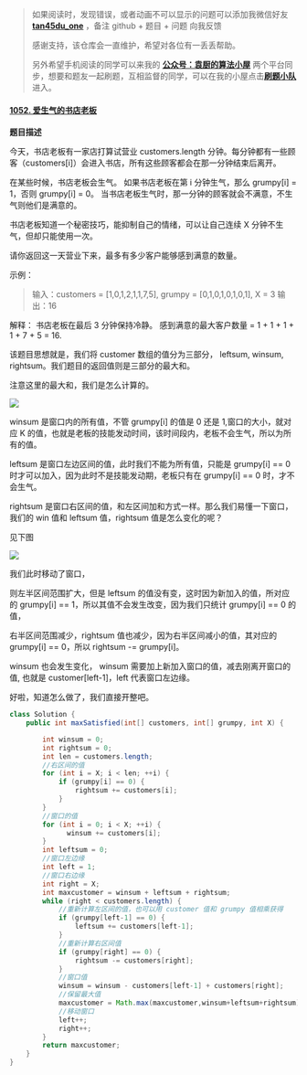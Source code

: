 

> 如果阅读时，发现错误，或者动画不可以显示的问题可以添加我微信好友  **[tan45du_one](https://raw.githubusercontent.com/tan45du/tan45du.github.io/master/个人微信.15egrcgqd94w.jpg)** ，备注  github  + 题目 + 问题  向我反馈
>
> 感谢支持，该仓库会一直维护，希望对各位有一丢丢帮助。
>
> 另外希望手机阅读的同学可以来我的 <u>[**公众号：袁厨的算法小屋**](https://raw.githubusercontent.com/tan45du/test/master/微信图片_20210320152235.2pthdebvh1c0.png)</u> 两个平台同步，想要和题友一起刷题，互相监督的同学，可以在我的小屋点击<u>[**刷题小队**](https://raw.githubusercontent.com/tan45du/test/master/微信图片_20210320152235.2pthdebvh1c0.png)</u>进入。 

#### [1052. 爱生气的书店老板](https://leetcode-cn.com/problems/grumpy-bookstore-owner/)

**题目描述**

今天，书店老板有一家店打算试营业 customers.length 分钟。每分钟都有一些顾客（customers[i]）会进入书店，所有这些顾客都会在那一分钟结束后离开。

在某些时候，书店老板会生气。 如果书店老板在第 i 分钟生气，那么 grumpy[i] = 1，否则 grumpy[i] = 0。 当书店老板生气时，那一分钟的顾客就会不满意，不生气则他们是满意的。

书店老板知道一个秘密技巧，能抑制自己的情绪，可以让自己连续 X 分钟不生气，但却只能使用一次。

请你返回这一天营业下来，最多有多少客户能够感到满意的数量。


示例：

> 输入：customers = [1,0,1,2,1,1,7,5], grumpy = [0,1,0,1,0,1,0,1], X = 3
> 输出：16

解释：
书店老板在最后 3 分钟保持冷静。
感到满意的最大客户数量 = 1 + 1 + 1 + 1 + 7 + 5 = 16.



该题目思想就是，我们将 customer 数组的值分为三部分， leftsum, winsum, rightsum。我们题目的返回值则是三部分的最大和。

注意这里的最大和，我们是怎么计算的。

![](https://cdn.jsdelivr.net/gh/tan45du/test1@master/20210122/微信截图_20210223083057.1vns7wrs2z0.png)

winsum 是窗口内的所有值，不管 grumpy[i] 的值是 0 还是 1,窗口的大小，就对应 K 的值，也就是老板的技能发动时间，该时间段内，老板不会生气，所以为所有的值。

leftsum 是窗口左边区间的值，此时我们不能为所有值，只能是 grumpy[i] == 0 时才可以加入，因为此时不是技能发动期，老板只有在 grumpy[i] == 0 时，才不会生气。

rightsum 是窗口右区间的值，和左区间加和方式一样。那么我们易懂一下窗口，我们的 win 值和 leftsum 值，rightsum 值是怎么变化的呢？

见下图

![](https://cdn.jsdelivr.net/gh/tan45du/test1@master/20210122/微信截图_20210223084549.5ht4nytfe1o0.png)

我们此时移动了窗口，

则左半区间范围扩大，但是 leftsum 的值没有变，这时因为新加入的值，所对应的 grumpy[i] == 1，所以其值不会发生改变，因为我们只统计 grumpy[i] == 0 的值， 

右半区间范围减少，rightsum 值也减少，因为右半区间减小的值，其对应的 grumpy[i] == 0，所以 rightsum -=  grumpy[i]。

winsum 也会发生变化， winsum 需要加上新加入窗口的值，减去刚离开窗口的值, 也就是 customer[left-1]，left 代表窗口左边缘。

好啦，知道怎么做了，我们直接开整吧。

```java
class Solution {
    public int maxSatisfied(int[] customers, int[] grumpy, int X) {

        int winsum = 0;
        int rightsum = 0;
        int len = customers.length;
        //右区间的值
        for (int i = X; i < len; ++i) {
            if (grumpy[i] == 0) {
                rightsum += customers[i];
            }
        }
        //窗口的值
        for (int i = 0; i < X; ++i) {        
              winsum += customers[i];          
        }
        int leftsum = 0;
        //窗口左边缘
        int left = 1;
        //窗口右边缘
        int right = X;
        int maxcustomer = winsum + leftsum + rightsum;     
        while (right < customers.length) {
            //重新计算左区间的值，也可以用 customer 值和 grumpy 值相乘获得
            if (grumpy[left-1] == 0) {
                leftsum += customers[left-1];
            }
            //重新计算右区间值
            if (grumpy[right] == 0) {
                rightsum -= customers[right];
            }
            //窗口值
            winsum = winsum - customers[left-1] + customers[right];
            //保留最大值
            maxcustomer = Math.max(maxcustomer,winsum+leftsum+rightsum);
            //移动窗口
            left++;
            right++;
        }        
        return maxcustomer;
    }
}
```

 

